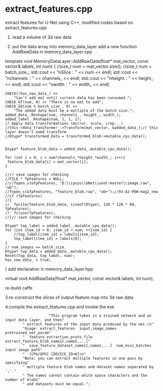 # extract_features.cpp
extract features for U-Net using C++, modified codes based on extract_features.cpp
1. read a volume of 3d raw data
   
2. put the data array into memory_data_layer
add a new function AddRawData in memory_data_layer.cpp 

template <typename Dtype>
void MemoryDataLayer<Dtype>::AddRawData(float* mat_vector,
	    const vector<int>& labels, int num) {
	//size_t num = mat_vector.size();
	//size_t num = batch_size_;
	std::cout << "nSlice：" << num << endl;
	std::cout << "nchannels：" << channels_ << endl;
	std::cout << "nheight：" << height_ << endl;
	std::cout << "nwidth：" << width_ << endl;

	CHECK(!has_new_data_) <<
		"Can't add mat until current data has been consumed.";
	CHECK_GT(num, 0) << "There is no mat to add";
	CHECK_EQ(num % batch_size_, 0) <<
		"The added data must be a multiple of the batch size.";
	added_data_.Reshape(num, channels_, height_, width_);
	added_label_.Reshape(num, 1, 1, 1);
	// Apply data transformations (mirror, scale, crop...)
	//this->data_transformer_->Transform(mat_vector, &added_data_);// this layer doesn't need transform
	//Dtype* transformed_data = transformed_blob->mutable_cpu_data(); 


	Dtype* feature_blob_data = added_data_.mutable_cpu_data();

	for (int i = 0; i < num*channels_*height_*width_; i++){
	 feature_blob_data[i] = mat_vector[i];
	}

	//// save images for checking
	//FILE * fpFeatures = NULL;
	////fopen_s(&fpFeatures, "D:\\iyuzu\\UNet\\unet-master\\image.raw", "wb");
	//fopen_s(&fpFeatures, "feature_blob.raw", "wb+");//93-A2-PDW-mag2_new
	//if (fpFeatures)
	//{
	//	fwrite(feature_blob_data, sizeof(Dtype), 128 * 128 * 60, fpFeatures);
	//	fclose(fpFeatures);
	//}// save images for checking

	Dtype* top_label = added_label_.mutable_cpu_data();
	for (int item_id = 0; item_id < num; ++item_id) {
		//top_label[item_id] = labels[item_id];
		top_label[item_id] = labels[0];
	}
	// num_images == batch_size_
	Dtype* top_data = added_data_.mutable_cpu_data();
	Reset(top_data, top_label, num);
	has_new_data_ = true;

}
add declaration in memory_data_layer.hpp

  virtual void AddRawData(float* mat_vector,
  	const vector<int>& labels, int num);
  
  re-build caffe

3.re-construct the slices of output feature map into 3d raw data

4.compile the extract_features.cpp and invoke the exe

                        "This program takes in a trained network and an input data layer, and then"
			" extract features of the input data produced by the net.\n"
			"Usage: extract_features  input_image_names pretrained_net_param"
			"  feature_extraction_proto_file  extract_feature_blob_name1[,name2,...]"
			"  save_feature_dataset_name1[,name2,...]  num_mini_batches  input image path"
			"  [CPU/GPU] [DEVICE_ID=0]\n"
			"Note: you can extract multiple features in one pass by specifying"
			" multiple feature blob names and dataset names separated by ','."
			" The names cannot contain white space characters and the number of blobs"
			" and datasets must be equal.";
			
